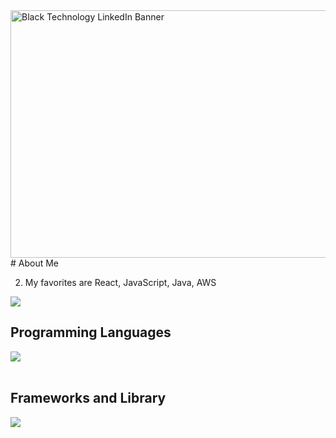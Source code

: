<img width="1584" height="396" alt="Black Technology LinkedIn Banner" src="https://github.com/user-attachments/assets/620d9736-06b6-44c5-9320-9ebeda451d9c" />
# About Me

2. My favorites are React, JavaScript, Java, AWS

![](https://github-readme-stats.vercel.app/api/top-langs?username=J-saka0812&show_icons=true&locale=en&layout=compact)

## Programming Languages

<img src="https://skillicons.dev/icons?i=html,css,js,java" /> <br /><br />

## Frameworks and Library

<img src="https://skillicons.dev/icons?i=react,nodejs" /> <br /><br />
